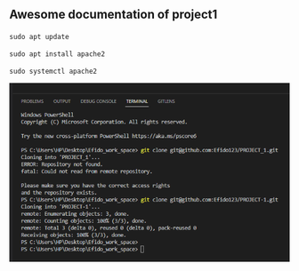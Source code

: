## Awesome documentation of project1

`sudo apt update`

`sudo apt install apache2`

`sudo systemctl apache2`

![code image](./images/image1.PNG)
